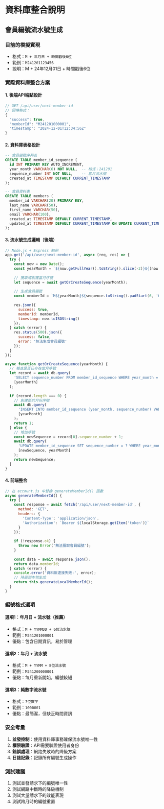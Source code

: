 # 資料庫整合說明

## 會員編號流水號生成

### 目前的模擬實現
- 格式：`M + 年月日 + 時間戳後6位`
- 範例：`M241201123456`
- 說明：M + 24年12月01日 + 時間戳後6位

### 實際資料庫整合方案

#### 1. 後端API端點設計
```javascript
// GET /api/user/next-member-id
// 回傳格式：
{
  "success": true,
  "memberId": "M241201000001",
  "timestamp": "2024-12-01T12:34:56Z"
}
```

#### 2. 資料庫表格設計
```sql
-- 會員編號序列表
CREATE TABLE member_id_sequence (
  id INT PRIMARY KEY AUTO_INCREMENT,
  year_month VARCHAR(6) NOT NULL,  -- 格式：241201
  sequence_number INT NOT NULL,    -- 當月流水號
  created_at TIMESTAMP DEFAULT CURRENT_TIMESTAMP
);

-- 會員資料表
CREATE TABLE members (
  member_id VARCHAR(20) PRIMARY KEY,
  last_name VARCHAR(50),
  first_name VARCHAR(50),
  email VARCHAR(100),
  created_at TIMESTAMP DEFAULT CURRENT_TIMESTAMP,
  updated_at TIMESTAMP DEFAULT CURRENT_TIMESTAMP ON UPDATE CURRENT_TIMESTAMP
);
```

#### 3. 流水號生成邏輯（後端）
```javascript
// Node.js + Express 範例
app.get('/api/user/next-member-id', async (req, res) => {
  try {
    const now = new Date();
    const yearMonth = `${now.getFullYear().toString().slice(-2)}${(now.getMonth() + 1).toString().padStart(2, '0')}${now.getDate().toString().padStart(2, '0')}`;
    
    // 獲取或創建當月序號
    let sequence = await getOrCreateSequence(yearMonth);
    
    // 生成會員編號
    const memberId = `M${yearMonth}${sequence.toString().padStart(6, '0')}`;
    
    res.json({
      success: true,
      memberId: memberId,
      timestamp: now.toISOString()
    });
  } catch (error) {
    res.status(500).json({
      success: false,
      error: '無法生成會員編號'
    });
  }
});

async function getOrCreateSequence(yearMonth) {
  // 檢查是否已存在當月序號
  let record = await db.query(
    'SELECT sequence_number FROM member_id_sequence WHERE year_month = ?',
    [yearMonth]
  );
  
  if (record.length === 0) {
    // 創建新的月份序號
    await db.query(
      'INSERT INTO member_id_sequence (year_month, sequence_number) VALUES (?, 1)',
      [yearMonth]
    );
    return 1;
  } else {
    // 增加序號
    const newSequence = record[0].sequence_number + 1;
    await db.query(
      'UPDATE member_id_sequence SET sequence_number = ? WHERE year_month = ?',
      [newSequence, yearMonth]
    );
    return newSequence;
  }
}
```

#### 4. 前端整合
```javascript
// 在 account.js 中替換 generateMemberId() 函數
async generateMemberId() {
  try {
    const response = await fetch('/api/user/next-member-id', {
      method: 'GET',
      headers: {
        'Content-Type': 'application/json',
        'Authorization': `Bearer ${localStorage.getItem('token')}`
      }
    });
    
    if (!response.ok) {
      throw new Error('無法獲取會員編號');
    }
    
    const data = await response.json();
    return data.memberId;
  } catch (error) {
    console.error('資料庫連接失敗:', error);
    // 降級到本地生成
    return this.generateLocalMemberId();
  }
}
```

### 編號格式選項

#### 選項1：年月日 + 流水號（推薦）
- 格式：`M + YYMMDD + 6位流水號`
- 範例：`M241201000001`
- 優點：包含日期資訊，易於管理

#### 選項2：年月 + 流水號
- 格式：`M + YYMM + 8位流水號`
- 範例：`M241200000001`
- 優點：每月重新開始，編號較短

#### 選項3：純數字流水號
- 格式：`7位數字`
- 範例：`1000001`
- 優點：最簡潔，但缺乏時間資訊

### 安全考量

1. **並發控制**：使用資料庫事務確保流水號唯一性
2. **權限驗證**：API需要驗證使用者身份
3. **錯誤處理**：網路失敗時的降級方案
4. **日誌記錄**：記錄所有編號生成操作

### 測試建議

1. 測試並發請求下的編號唯一性
2. 測試網路中斷時的降級機制
3. 測試大量請求下的效能表現
4. 測試跨月時的編號重置


